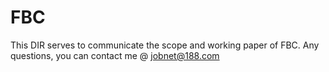 FBC
===
This DIR serves to communicate the scope and working paper of FBC. Any questions, you can contact me @ jobnet@188.com